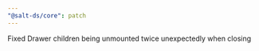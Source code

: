 ```yaml
---
"@salt-ds/core": patch
---
```


Fixed Drawer children being unmounted twice unexpectedly when closing
